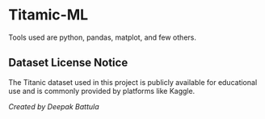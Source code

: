 # Titamic-ML

Tools used are python, pandas, matplot, and few others.

## Dataset License Notice
The Titanic dataset used in this project is publicly available for educational use and is commonly provided by platforms like Kaggle. 

*Created by Deepak Battula*
